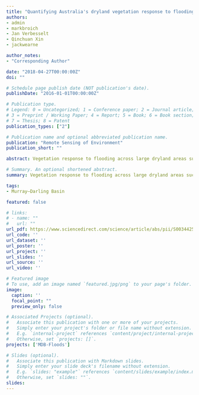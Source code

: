 ```yaml
---
title: "Quantifying Australia's dryland vegetation response to flooding and drought at sub-continental scale"
authors:
- admin
- markbroich
- Jan Verbesselt
- Qinchuan Xin
- jackwearne

author_notes:
- "Corresponding Author"

date: "2018-04-27T00:00:00Z"
doi: ""

# Schedule page publish date (NOT publication's date).
publishDate: "2016-01-01T00:00:00Z"

# Publication type.
# Legend: 0 = Uncategorized; 1 = Conference paper; 2 = Journal article;
# 3 = Preprint / Working Paper; 4 = Report; 5 = Book; 6 = Book section;
# 7 = Thesis; 8 = Patent
publication_types: ["2"]

# Publication name and optional abbreviated publication name.
publication: "Remote Sensing of Environment"
publication_short: ""

abstract: Vegetation response to flooding across large dryland areas such as Australia's Murray Darling Basin (MDB) is not understood synoptically and with locally relevant detail. We filled this knowledge gap by quantifying vegetation dynamics, defined here as greening and browning due to changing chlorophyll content and leaf area index, in response to flooding and rainfall across the floodplains of the entire MDB. We quantified vegetation and flooding dynamics using the same data source, namely 26 years of high resolution, wall-to-wall satellite data, in a top down statistical modeling approach, where we controlled for rainfall. Our time series (1986–2011) covered a period of extreme hydroclimatic variability, including the South East Australian Millennium Drought, thus providing a research opportunity to investigate how the relationship between vegetation and flooding changed during wet and dry periods. Our results showed that besides rainfall, flooding plays a key role in driving floodplain vegetation dynamics, yet the role of flooding varied across the MDB floodplains. We quantified a change in the relationship of how vegetation responds to rainfall and flooding with an unprecedented level of spatial detail. The change in the relationships coincided primarily with the onset of the Millennium Drought, yet local and regional differences in the timing of the change did occur, suggesting that the beginning of the Millennium Drought did not impact all floodplain areas at the same time. Our synoptic while locally relevant quantification of the changing response of vegetation to rainfall and flooding is a first step to help underpin Australia's investment into environmental water allocations.

# Summary. An optional shortened abstract.
summary: Vegetation response to flooding across large dryland areas such as Australia's Murray Darling Basin (MDB) is not understood synoptically and with locally relevant detail.

tags:
- Murray–Darling Basin

featured: false

# links:
# - name: ""
#   url: ""
url_pdf: https://www.sciencedirect.com/science/article/abs/pii/S0034425718301895
url_code: ''
url_dataset: ''
url_poster: ''
url_project: ''
url_slides: ''
url_source: ''
url_video: ''

# Featured image
# To use, add an image named `featured.jpg/png` to your page's folder. 
image:
  caption: ''
  focal_point: ""
  preview_only: false

# Associated Projects (optional).
#   Associate this publication with one or more of your projects.
#   Simply enter your project's folder or file name without extension.
#   E.g. `internal-project` references `content/project/internal-project/index.md`.
#   Otherwise, set `projects: []`.
projects: ['MDB-Floods']

# Slides (optional).
#   Associate this publication with Markdown slides.
#   Simply enter your slide deck's filename without extension.
#   E.g. `slides: "example"` references `content/slides/example/index.md`.
#   Otherwise, set `slides: ""`.
slides:
---
```



